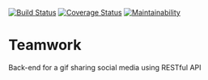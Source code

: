 [![Build Status](https://travis-ci.com/henrykorir/Teamwork.svg?branch=master)](https://travis-ci.com/henrykorir/Teamwork)
[![Coverage Status](https://coveralls.io/repos/github/henrykorir/Teamwork/badge.svg?branch=master)](https://coveralls.io/github/henrykorir/Teamwork?branch=master)
[![Maintainability](https://api.codeclimate.com/v1/badges/55e3e5202dd4d4b53dad/maintainability)](https://codeclimate.com/github/henrykorir/Teamwork/maintainability)
# Teamwork
Back-end for a gif sharing social media using RESTful API
